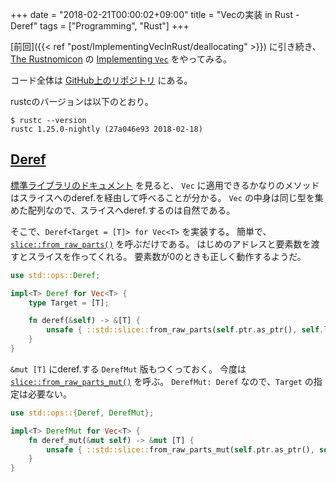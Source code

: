 +++
date = "2018-02-21T00:00:02+09:00"
title = "Vecの実装 in Rust - Deref"
tags = ["Programming", "Rust"]
+++

[前回]({{< ref "post/ImplementingVecInRust/deallocating" >}}) に引き続き、
[The Rustnomicon](https://doc.rust-lang.org/nomicon) の [Implementing `Vec`](https://doc.rust-lang.org/nomicon/vec.html) をやってみる。

コード全体は [GitHub上のリポジトリ](https://github.com/ordovicia/rustnomicon_vec.git) にある。

rustcのバージョンは以下のとおり。

```console
$ rustc --version
rustc 1.25.0-nightly (27a046e93 2018-02-18)
```

## [Deref](https://doc.rust-lang.org/nomicon/vec-deref.html)

[標準ライブラリのドキュメント](https://doc.rust-lang.org/nightly/std/vec/struct.Vec.html) を見ると、
`Vec` に適用できるかなりのメソッドはスライスへのderef.を経由して呼べることが分かる。
`Vec` の中身は同じ型を集めた配列なので、スライスへderef.するのは自然である。

そこで、`Deref<Target = [T]> for Vec<T>` を実装する。
簡単で、[`slice::from_raw_parts()`](https://doc.rust-lang.org/nightly/alloc/slice/fn.from_raw_parts.html) を呼ぶだけである。
はじめのアドレスと要素数を渡すとスライスを作ってくれる。
要素数が0のときも正しく動作するようだ。

```rust
use std::ops::Deref;

impl<T> Deref for Vec<T> {
    type Target = [T];

    fn deref(&self) -> &[T] {
        unsafe { ::std::slice::from_raw_parts(self.ptr.as_ptr(), self.len) }
    }
}
```

`&mut [T]` にderef.する `DerefMut` 版もつくっておく。
今度は [`slice::from_raw_parts_mut()`](https://doc.rust-lang.org/nightly/alloc/slice/fn.from_raw_parts_mut.html) を呼ぶ。
`DerefMut: Deref` なので、`Target` の指定は必要ない。

```rust
use std::ops::{Deref, DerefMut};

impl<T> DerefMut for Vec<T> {
    fn deref_mut(&mut self) -> &mut [T] {
        unsafe { ::std::slice::from_raw_parts_mut(self.ptr.as_ptr(), self.len) }
    }
}
```
